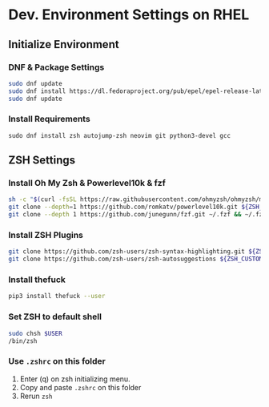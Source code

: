 # Dev. Environment Settings on RHEL

## Initialize Environment
### DNF & Package Settings
```bash
sudo dnf update
sudo dnf install https://dl.fedoraproject.org/pub/epel/epel-release-latest-8.noarch.rpm
sudo dnf update
```

### Install Requirements
```
sudo dnf install zsh autojump-zsh neovim git python3-devel gcc
```

## ZSH Settings

### Install Oh My Zsh & Powerlevel10k & fzf
```bash
sh -c "$(curl -fsSL https://raw.githubusercontent.com/ohmyzsh/ohmyzsh/master/tools/install.sh)"
git clone --depth=1 https://github.com/romkatv/powerlevel10k.git ${ZSH_CUSTOM:-$HOME/.oh-my-zsh/custom}/themes/powerlevel10k
git clone --depth 1 https://github.com/junegunn/fzf.git ~/.fzf && ~/.fzf/install
```

### Install ZSH Plugins
```bash
git clone https://github.com/zsh-users/zsh-syntax-highlighting.git ${ZSH_CUSTOM:-~/.oh-my-zsh/custom}/plugins/zsh-syntax-highlighting
git clone https://github.com/zsh-users/zsh-autosuggestions ${ZSH_CUSTOM:-~/.oh-my-zsh/custom}/plugins/zsh-autosuggestions
```

### Install thefuck
```bash
pip3 install thefuck --user
```

### Set ZSH to default shell
```zsh
sudo chsh $USER
/bin/zsh
```
### Use `.zshrc` on this folder
1. Enter (q) on zsh initializing menu.
2. Copy and paste `.zshrc` on this folder
3. Rerun `zsh`

